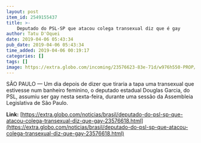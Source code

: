 ```yaml
---
layout: post
item_id: 2549155437
title: >-
    Deputado do PSL-SP que atacou colega transexual diz que é gay
author: Tatu D'Oquei
date: 2019-04-06 05:43:34
pub_date: 2019-04-06 05:43:34
time_added: 2019-04-06 00:19:17
categories: []
tags: []
image: https://extra.globo.com/incoming/23576623-83e-71d/w976h550-PROP/deputado.jpg
---
```


SÃO PAULO — Um dia depois de dizer que tiraria a tapa uma transexual que estivesse num banheiro feminino, o deputado estadual Douglas Garcia, do PSL, assumiu ser gay nesta sexta-feira, durante uma sessão da Assembleia Legislativa de São Paulo.

**Link:** [https://extra.globo.com/noticias/brasil/deputado-do-psl-sp-que-atacou-colega-transexual-diz-que-gay-23576618.html](https://extra.globo.com/noticias/brasil/deputado-do-psl-sp-que-atacou-colega-transexual-diz-que-gay-23576618.html)

